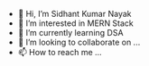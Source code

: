 - 👋 Hi, I’m Sidhant Kumar Nayak
- 👀 I’m interested in MERN Stack
- 🌱 I’m currently learning DSA
- 💞️ I’m looking to collaborate on ...
- 📫 How to reach me ...

<!---
macyapp/macyapp is a ✨ special ✨ repository because its `README.md` (this file) appears on your GitHub profile.
You can click the Preview link to take a look at your changes.
--->
